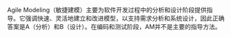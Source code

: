 Agile Modeling（敏捷建模）主要为软件开发过程中的分析和设计阶段提供指导。它强调快速、灵活地建立和改进模型，以支持需求分析和系统设计，因此正确答案是A（分析）和B（设计）。在编码和测试阶段，AM并不是主要的指导方法。